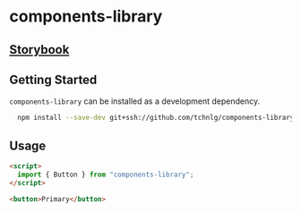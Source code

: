 # components-library

## [Storybook](https://github.com)

## Getting Started

`components-library` can be installed as a development dependency.

```bash
  npm install --save-dev git+ssh://github.com/tchnlg/components-library.git
```

## Usage

```html
<script>
  import { Button } from "components-library";
</script>

<button>Primary</button>
```
